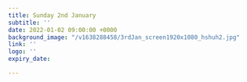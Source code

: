 ```yaml
---
title: Sunday 2nd January
subtitle: ''
date: 2022-01-02 09:00:00 +0000
background_image: "/v1638288458/3rdJan_screen1920x1080_hshuh2.jpg"
link: ''
logo: ''
expiry_date: 

---
```

